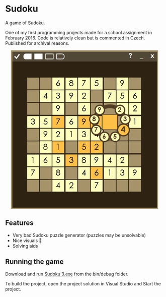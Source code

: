 # Sudoku

A game of Sudoku.

One of my first programming projects made for a school assignment in February 2016. Code is relatively clean but is commented in Czech. Published for archival reasons.

<div align="center">
	<img src="images/preview.png"></div>
</div>

## Features

- Very bad Sudoku puzzle generator (puzzles may be unsolvable)
- Nice visuals 🙂
- Solving aids

## Running the game

Download and run [Sudoku 3.exe](<https://github.com/swift502/V4-Sudoku/raw/main/Sudoku%203/bin/Debug/Sudoku%203.exe>) from the bin/debug folder.

To build the project, open the project solution in Visual Studio and Start the project.

